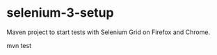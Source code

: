 # selenium-3-setup

Maven project to start tests with Selenium Grid on Firefox and Chrome.

mvn test
